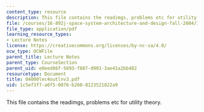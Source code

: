 ```yaml
---
content_type: resource
description: This file contains the readimgs, problems etc for utility theory.
file: /courses/16-892j-space-system-architecture-and-design-fall-2004/1c5ef3f7a6f50076b2608123521822a9_04000lec4outlnv3.pdf
file_type: application/pdf
learning_resource_types:
- Lecture Notes
license: https://creativecommons.org/licenses/by-nc-sa/4.0/
ocw_type: OCWFile
parent_title: Lecture Notes
parent_type: CourseSection
parent_uid: e0eed86f-5693-f887-d901-3ae41a2bb482
resourcetype: Document
title: 04000lec4outlnv3.pdf
uid: 1c5ef3f7-a6f5-0076-b260-8123521822a9
---
```

This file contains the readimgs, problems etc for utility theory.